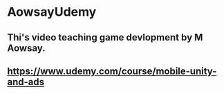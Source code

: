 # AowsayUdemy
## Thi's video teaching game devlopment by M Aowsay.
## https://www.udemy.com/course/mobile-unity-and-ads
